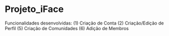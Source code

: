 # Projeto_iFace

Funcionalidades desenvolvidas:
(1) Criação de Conta
(2) Criação/Edição de Perfil
(5) Criação de Comunidades
(6) Adição de Membros
